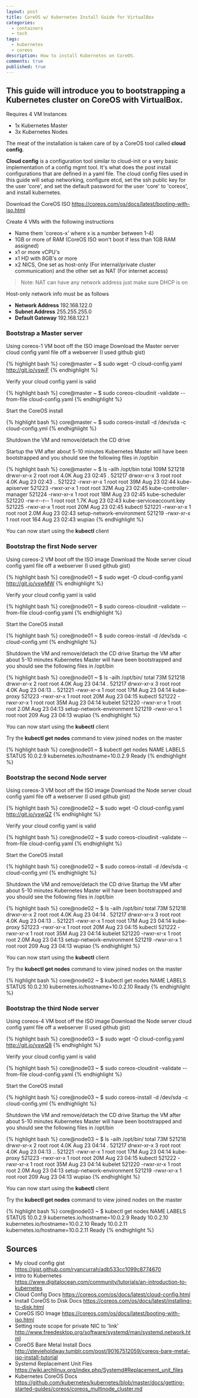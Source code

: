 ```yaml
---
layout: post
title: CoreOS w/ Kubernetes Install Guide for VirtualBox
categories: 
  - containers
  - tech
tags: 
  - kubernetes
  - coreos
description: How to install Kubernetes on CoreOS.
comments: true
published: true
---
```


## This guide will introduce you to bootstrapping a Kubernetes cluster on CoreOS with VirtualBox.

Requires 4 VM Instances

- 1x Kubernetes Master
- 3x Kubernetes Nodes

The meat of the installation is taken care of by a CoreOS tool called **cloud config**.

**Cloud config** is a configuration tool similar to cloud-init or a very basic implementation of a config mgmt tool.  It's what does the post install configurations that are defined in a yaml file. The cloud config files used in this guide will setup networking, configure etcd, set the ssh public key for the user 'core', and set the default password for the user 'core' to 'coreos', and install kubernetes.

Download the CoreOS ISO <https://coreos.com/os/docs/latest/booting-with-iso.html>

Create 4 VMs with the following instructions

  - Name them 'coreos-x' where x is a number between 1-4)
  - 1GB or more of RAM (CoreOS ISO won't boot if less than 1GB RAM assigned)
  - x1 or more vCPU's
  - x1 HD with 8GB's or more
  - x2 NICS, One set as host-only (For internal/private cluster communication) and the other set as NAT (For internet access)


> Note: 
> NAT can have any network address just make sure DHCP is on

Host-only network info must be as follows

- **Network Address** 192.168.122.0
- **Subnet Address** 255.255.255.0
- **Default Gateway** 192.168.122.1


### Bootstrap a Master server

Using coreos-1 VM boot off the ISO image
Download the Master server cloud config yaml file off a webserver (I used github gist)

{% highlight bash %}
core@master ~ $ sudo wget -O cloud-config.yaml http://git.io/vswiF
{% endhighlight %}


Verify your cloud config yaml is valid

{% highlight bash %}
core@master ~ $ sudo coreos-cloudinit -validate --from-file cloud-config.yaml
{% endhighlight %}


Start the CoreOS install

{% highlight bash %}
core@master ~ $ sudo coreos-install -d /dev/sda -c cloud-config.yml
{% endhighlight %}

Shutdown the VM and remove/detach the CD drive

Startup the VM after about 5-10 minutes Kubernetes Master will have been bootstrapped and you should see the following files in /opt/bin

{% highlight bash %}
core@master ~ $ ls -ailh /opt/bin
total 109M
521218 drwxr-xr-x 2 root root 4.0K Aug 23 02:45 .
521217 drwxr-xr-x 3 root root 4.0K Aug 23 02:43 ..
521222 -rwxr-xr-x 1 root root  39M Aug 23 02:44 kube-apiserver
521223 -rwxr-xr-x 1 root root  32M Aug 23 02:45 kube-controller-manager
521224 -rwxr-xr-x 1 root root  18M Aug 23 02:45 kube-scheduler
521220 -rw-r--r-- 1 root root 1.7K Aug 23 02:43 kube-serviceaccount.key
521225 -rwxr-xr-x 1 root root  20M Aug 23 02:45 kubectl
521221 -rwxr-xr-x 1 root root 2.0M Aug 23 02:43 setup-network-environment
521219 -rwxr-xr-x 1 root root  164 Aug 23 02:43 wupiao
{% endhighlight %}


You can now start using the **kubectl** client


### Bootstrap the first Node server
Using coreos-2 VM boot off the ISO image
Download the Node server cloud config yaml file off a webserver (I used github gist)

{% highlight bash %}
core@node01 ~ $ sudo wget -O cloud-config.yaml http://git.io/vswMW
{% endhighlight %}


Verify your cloud config yaml is valid

{% highlight bash %}
core@node01 ~ $ sudo coreos-cloudinit -validate --from-file cloud-config.yaml
{% endhighlight %}


Start the CoreOS install

{% highlight bash %}
core@node01 ~ $ sudo coreos-install -d /dev/sda -c cloud-config.yml
{% endhighlight %}


Shutdown the VM and remove/detach the CD drive
Startup the VM after about 5-10 minutes Kubernetes Master will have been bootstrapped and you should see the following files in /opt/bin

{% highlight bash %}
core@node01 ~ $ ls -ailh /opt/bin/
total 73M
521218 drwxr-xr-x 2 root root 4.0K Aug 23 04:14 .
521217 drwxr-xr-x 3 root root 4.0K Aug 23 04:13 ..
521221 -rwxr-xr-x 1 root root  17M Aug 23 04:14 kube-proxy
521223 -rwxr-xr-x 1 root root  20M Aug 23 04:15 kubectl
521222 -rwxr-xr-x 1 root root  35M Aug 23 04:14 kubelet
521220 -rwxr-xr-x 1 root root 2.0M Aug 23 04:13 setup-network-environment
521219 -rwxr-xr-x 1 root root  209 Aug 23 04:13 wupiao
{% endhighlight %}


You can now start using the **kubectl** client

Try the **kubectl get nodes** command to view joined nodes on the master

{% highlight bash %}
core@node01 ~ $  kubectl get nodes
NAME       LABELS                            STATUS
10.0.2.9   kubernetes.io/hostname=10.0.2.9   Ready
{% endhighlight %}


### Bootstrap the second Node server
Using coreos-3 VM boot off the ISO image
Download the Node server cloud config yaml file off a webserver (I used github gist)

{% highlight bash %}
core@node02 ~ $ sudo wget -O cloud-config.yaml http://git.io/vswQZ
{% endhighlight %}


Verify your cloud config yaml is valid

{% highlight bash %}
core@node02 ~ $ sudo coreos-cloudinit -validate --from-file cloud-config.yaml
{% endhighlight %}


Start the CoreOS install

{% highlight bash %}
core@node02 ~ $ sudo coreos-install -d /dev/sda -c cloud-config.yml
{% endhighlight %}


Shutdown the VM and remove/detach the CD drive
Startup the VM after about 5-10 minutes Kubernetes Master will have been bootstrapped and you should see the following files in /opt/bin

{% highlight bash %}
core@node02 ~ $  ls -ailh /opt/bin/
total 73M
521218 drwxr-xr-x 2 root root 4.0K Aug 23 04:14 .
521217 drwxr-xr-x 3 root root 4.0K Aug 23 04:13 ..
521221 -rwxr-xr-x 1 root root  17M Aug 23 04:14 kube-proxy
521223 -rwxr-xr-x 1 root root  20M Aug 23 04:15 kubectl
521222 -rwxr-xr-x 1 root root  35M Aug 23 04:14 kubelet
521220 -rwxr-xr-x 1 root root 2.0M Aug 23 04:13 setup-network-environment
521219 -rwxr-xr-x 1 root root  209 Aug 23 04:13 wupiao
{% endhighlight %}


You can now start using the **kubectl** client

Try the **kubectl get nodes** command to view joined nodes on the master

{% highlight bash %}
core@node02 ~ $ kubectl get nodes
NAME       LABELS                            STATUS
10.0.2.10   kubernetes.io/hostname=10.0.2.10   Ready
{% endhighlight %}


### Bootstrap the third Node server
Using coreos-4 VM boot off the ISO image
Download the Node server cloud config yaml file off a webserver (I used github gist)

{% highlight bash %}
core@node03 ~ $ sudo wget -O cloud-config.yaml http://git.io/vswQ8
{% endhighlight %}


Verify your cloud config yaml is valid

{% highlight bash %}
core@node03 ~ $ sudo coreos-cloudinit -validate --from-file cloud-config.yaml
{% endhighlight %}


Start the CoreOS install

{% highlight bash %}
core@node03 ~ $ sudo coreos-install -d /dev/sda -c cloud-config.yml
{% endhighlight %}


Shutdown the VM and remove/detach the CD drive
Startup the VM after about 5-10 minutes Kubernetes Master will have been bootstrapped and you should see the following files in /opt/bin

{% highlight bash %}
core@node03 ~ $ ls -ailh /opt/bin/
total 73M
521218 drwxr-xr-x 2 root root 4.0K Aug 23 04:14 .
521217 drwxr-xr-x 3 root root 4.0K Aug 23 04:13 ..
521221 -rwxr-xr-x 1 root root  17M Aug 23 04:14 kube-proxy
521223 -rwxr-xr-x 1 root root  20M Aug 23 04:15 kubectl
521222 -rwxr-xr-x 1 root root  35M Aug 23 04:14 kubelet
521220 -rwxr-xr-x 1 root root 2.0M Aug 23 04:13 setup-network-environment
521219 -rwxr-xr-x 1 root root  209 Aug 23 04:13 wupiao
{% endhighlight %}


You can now start using the **kubectl** client

Try the **kubectl get nodes** command to view joined nodes on the master         

{% highlight bash %}
core@node03 ~ $ kubectl get nodes
NAME       LABELS                            STATUS
10.0.2.9   kubernetes.io/hostname=10.0.2.9   Ready
10.0.2.10   kubernetes.io/hostname=10.0.2.10   Ready
10.0.2.11   kubernetes.io/hostname=10.0.2.11   Ready
{% endhighlight %}



## Sources
- My cloud config gist <https://gist.github.com/ryancurrah/adb533cc1099c8774670>
- Intro to Kubernetes <https://www.digitalocean.com/community/tutorials/an-introduction-to-kubernetes>
- Cloud Config Docs <https://coreos.com/os/docs/latest/cloud-config.html>
- Install CoreOS to Disk Docs <https://coreos.com/os/docs/latest/installing-to-disk.html>
- CoreOS ISO Image <https://coreos.com/os/docs/latest/booting-with-iso.html>
- Setting route scope for private NIC to 'link' <http://www.freedesktop.org/software/systemd/man/systemd.network.html>
- CoreOS Bare Metal Install Docs <http://stevieholdway.tumblr.com/post/90167512059/coreos-bare-metal-iso-install-tutorial>
- Systemd Replacement Unit Fles <https://wiki.archlinux.org/index.php/Systemd#Replacement_unit_files>
- Kubernetes CoreOS Docs <https://github.com/kubernetes/kubernetes/blob/master/docs/getting-started-guides/coreos/coreos_multinode_cluster.md>
